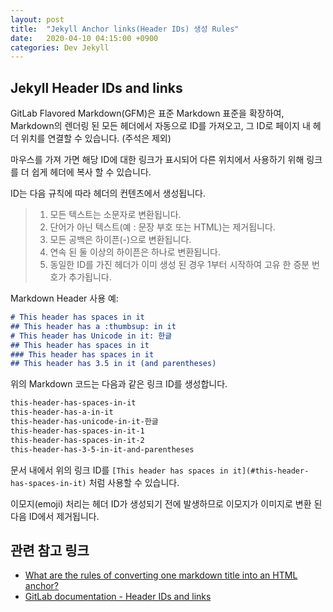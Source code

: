```yaml
---
layout: post
title:  "Jekyll Anchor links(Header IDs) 생성 Rules"
date:   2020-04-10 04:15:00 +0900
categories: Dev Jekyll
---
```


## Jekyll Header IDs and links

GitLab Flavored Markdown(GFM)은 표준 Markdown 표준을 확장하여, Markdown의 렌더링 된 모든 헤더에서 자동으로 ID를 가져오고, 그 ID로 페이지 내 헤더 위치를 연결할 수 있습니다. (주석은 제외)

마우스를 가져 가면 해당 ID에 대한 링크가 표시되어 다른 위치에서 사용하기 위해 링크를 더 쉽게 헤더에 복사 할 수 있습니다.

ID는 다음 규칙에 따라 헤더의 컨텐츠에서 생성됩니다.

>1. 모든 텍스트는 소문자로 변환됩니다.
>2. 단어가 아닌 텍스트(예 : 문장 부호 또는 HTML)는 제거됩니다.
>3. 모든 공백은 하이픈(-)으로 변환됩니다.
>4. 연속 된 둘 이상의 하이픈은 하나로 변환됩니다.
>5. 동일한 ID를 가진 헤더가 이미 생성 된 경우 1부터 시작하여 고유 한 증분 번호가 추가됩니다.

Markdown Header 사용 예:

~~~markdown
# This header has spaces in it
## This header has a :thumbsup: in it
# This header has Unicode in it: 한글
## This header has spaces in it
### This header has spaces in it
## This header has 3.5 in it (and parentheses)
~~~

위의 Markdown 코드는 다음과 같은 링크 ID를 생성합니다.

~~~markdown
this-header-has-spaces-in-it
this-header-has-a-in-it
this-header-has-unicode-in-it-한글
this-header-has-spaces-in-it-1
this-header-has-spaces-in-it-2
this-header-has-3-5-in-it-and-parentheses
~~~

문서 내에서 위의 링크 ID를 `[This header has spaces in it](#this-header-has-spaces-in-it)` 처럼 사용할 수 있습니다.

이모지(emoji) 처리는 헤더 ID가 생성되기 전에 발생하므로 이모지가 이미지로 변환 된 다음 ID에서 제거됩니다.

## 관련 참고 링크

- [What are the rules of converting one markdown title into an HTML anchor?](https://stackoverrun.com/ko/q/11899008)
- [GitLab documentation - Header IDs and links](https://gitlab.com/help/user/markdown.md#header-ids-and-links)
